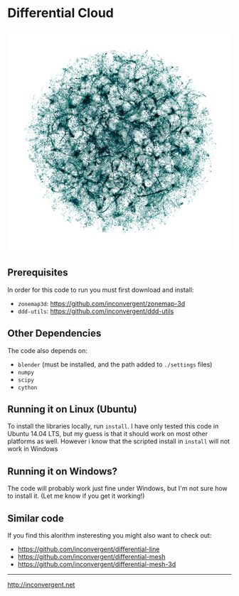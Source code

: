 # Differential Cloud

![img](/img/img.png?raw=true "img")


## Prerequisites

In order for this code to run you must first download and install:

*    `zonemap3d`: https://github.com/inconvergent/zonemap-3d
*    `ddd-utils`: https://github.com/inconvergent/ddd-utils

## Other Dependencies

The code also depends on:

*    `blender` (must be installed, and the path added to `./settings` files)
*    `numpy`
*    `scipy`
*    `cython`

## Running it on Linux (Ubuntu)

To install the libraries locally, run `install`. I have only tested this
code in Ubuntu 14.04 LTS, but my guess is that it should work on most other
platforms as well.  However i know that the scripted install in
`install` will not work in Windows

## Running it on Windows?

The code will probably work just fine under Windows, but I'm not sure how to
install it. (Let me know if you get it working!)

## Similar code

If you find this alorithm insteresting you might also want to check out:

*    https://github.com/inconvergent/differential-line
*    https://github.com/inconvergent/differential-mesh
*    https://github.com/inconvergent/differential-mesh-3d

-----------
http://inconvergent.net

